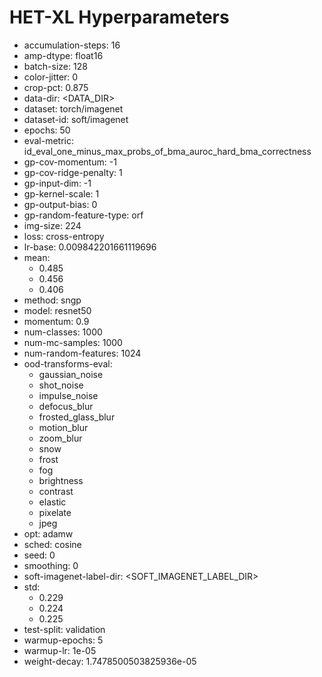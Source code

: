 # HET-XL Hyperparameters

- accumulation-steps: 16
- amp-dtype: float16
- batch-size: 128
- color-jitter: 0
- crop-pct: 0.875
- data-dir: <DATA_DIR>
- dataset: torch/imagenet
- dataset-id: soft/imagenet
- epochs: 50
- eval-metric: id_eval_one_minus_max_probs_of_bma_auroc_hard_bma_correctness
- gp-cov-momentum: -1
- gp-cov-ridge-penalty: 1
- gp-input-dim: -1
- gp-kernel-scale: 1
- gp-output-bias: 0
- gp-random-feature-type: orf
- img-size: 224
- loss: cross-entropy
- lr-base: 0.009842201661119696
- mean: 
  - 0.485
  - 0.456
  - 0.406
- method: sngp
- model: resnet50
- momentum: 0.9
- num-classes: 1000
- num-mc-samples: 1000
- num-random-features: 1024
- ood-transforms-eval: 
  - gaussian_noise
  - shot_noise
  - impulse_noise
  - defocus_blur
  - frosted_glass_blur
  - motion_blur
  - zoom_blur
  - snow
  - frost
  - fog
  - brightness
  - contrast
  - elastic
  - pixelate
  - jpeg
- opt: adamw
- sched: cosine
- seed: 0
- smoothing: 0
- soft-imagenet-label-dir: <SOFT_IMAGENET_LABEL_DIR>
- std: 
  - 0.229
  - 0.224
  - 0.225
- test-split: validation
- warmup-epochs: 5
- warmup-lr: 1e-05
- weight-decay: 1.7478500503825936e-05
